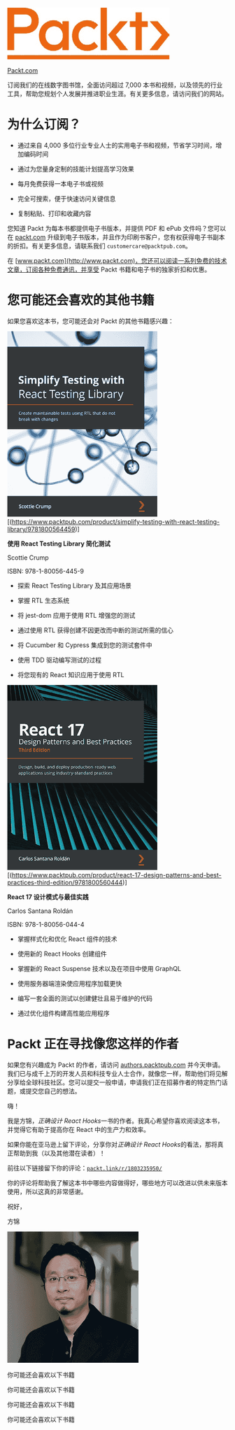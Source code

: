 ![图片](img/Image87360.jpg)

[Packt.com](http://Packt.com)

订阅我们的在线数字图书馆，全面访问超过 7,000 本书和视频，以及领先的行业工具，帮助您规划个人发展并推进职业生涯。有关更多信息，请访问我们的网站。

# 为什么订阅？

+   通过来自 4,000 多位行业专业人士的实用电子书和视频，节省学习时间，增加编码时间

+   通过为您量身定制的技能计划提高学习效果

+   每月免费获得一本电子书或视频

+   完全可搜索，便于快速访问关键信息

+   复制粘贴、打印和收藏内容

您知道 Packt 为每本书都提供电子书版本，并提供 PDF 和 ePub 文件吗？您可以在 [packt.com](http://packt.com) 升级到电子书版本，并且作为印刷书客户，您有权获得电子书副本的折扣。有关更多信息，请联系我们 `customercare@packtpub.com`。

在 [www.packt.com](http://www.packt.com)，您还可以阅读一系列免费的技术文章，订阅各种免费通讯，并享受 Packt 书籍和电子书的独家折扣和优惠。

# 您可能还会喜欢的其他书籍

如果您喜欢这本书，您可能还会对 Packt 的其他书籍感兴趣：

![封面](img/Cover_1.png)[(https://www.packtpub.com/product/simplify-testing-with-react-testing-library/9781800564459)]

**使用 React Testing Library 简化测试**

Scottie Crump

ISBN: 978-1-80056-445-9

+   探索 React Testing Library 及其应用场景

+   掌握 RTL 生态系统

+   将 jest-dom 应用于使用 RTL 增强您的测试

+   通过使用 RTL 获得创建不因更改而中断的测试所需的信心

+   将 Cucumber 和 Cypress 集成到您的测试套件中

+   使用 TDD 驱动编写测试的过程

+   将您现有的 React 知识应用于使用 RTL

![封面](img/Cover_2.png)[(https://www.packtpub.com/product/react-17-design-patterns-and-best-practices-third-edition/9781800560444)]

**React 17 设计模式与最佳实践**

Carlos Santana Roldán

ISBN: 978-1-80056-044-4

+   掌握样式化和优化 React 组件的技术

+   使用新的 React Hooks 创建组件

+   掌握新的 React Suspense 技术以及在项目中使用 GraphQL

+   使用服务器端渲染使应用程序加载更快

+   编写一套全面的测试以创建健壮且易于维护的代码

+   通过优化组件构建高性能应用程序

# Packt 正在寻找像您这样的作者

如果您有兴趣成为 Packt 的作者，请访问 [authors.packtpub.com](http://authors.packtpub.com) 并今天申请。我们已与成千上万的开发人员和科技专业人士合作，就像您一样，帮助他们将见解分享给全球科技社区。您可以提交一般申请，申请我们正在招募作者的特定热门话题，或提交您自己的想法。

嗨！

我是方锦，*正确设计 React Hooks*一书的作者。我真心希望你喜欢阅读这本书，并觉得它有助于提高你在 React 中的生产力和效率。

如果你能在亚马逊上留下评论，分享你对*正确设计 React Hooks*的看法，那将真正帮助到我（以及其他潜在读者）！

前往以下链接留下你的评论：[`packt.link/r/1803235950/`](https://packt.link/r/1803235950/)

你的评论将帮助我了解这本书中哪些内容做得好，哪些地方可以改进以供未来版本使用，所以这真的非常感谢。

祝好，

方锦

![作者照片](img/AuthorPhoto.jpg)

你可能还会喜欢以下书籍

你可能还会喜欢以下书籍

你可能还会喜欢以下书籍

你可能还会喜欢以下书籍

